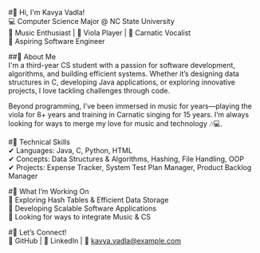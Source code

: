 #👋 Hi, I'm Kavya Vadla!\
💻 Computer Science Major @ NC State University\
🎵 Music Enthusiast | 🎻 Viola Player | 🎤 Carnatic Vocalist\
🚀 Aspiring Software Engineer

##🔹 About Me\
I'm a third-year CS student with a passion for software development, algorithms, and building efficient systems. Whether it’s designing data structures in C, developing Java applications, or exploring innovative projects, I love tackling challenges through code.

Beyond programming, I’ve been immersed in music for years—playing the viola for 8+ years and training in Carnatic singing for 15 years. I’m always looking for ways to merge my love for music and technology 🎶💻.

#🔹 Technical Skills\
✔ Languages: Java, C, Python, HTML\
✔ Concepts: Data Structures & Algorithms, Hashing, File Handling, OOP\
✔ Projects: Expense Tracker, System Test Plan Manager, Product Backlog Manager

#🔹 What I’m Working On\
🔸 Exploring Hash Tables & Efficient Data Storage\
🔸 Developing Scalable Software Applications\
🔸 Looking for ways to integrate Music & CS

#🔹 Let’s Connect!\
📌 GitHub | 🔗 LinkedIn | 📧 kavya.vadla@example.com
